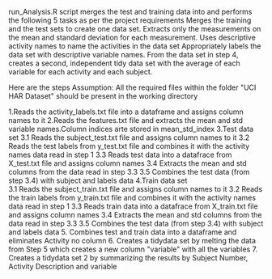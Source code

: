 
run_Analysis.R script merges the test and training data into and performs the following 5 tasks
as per the project requirements
    Merges the training and the test sets to create one data set.
    Extracts only the measurements on the mean and standard deviation for each measurement. 
    Uses descriptive activity names to name the activities in the data set
    Appropriately labels the data set with descriptive variable names. 
	From the data set in step 4, creates a second, independent tidy data set with the average of each variable for each activity and each subject.

 Here are the steps 
 Assumption: All the required files within the folder "UCI HAR Dataset" should be present in the working directory
 
1.Reads the activity_labels.txt file into a dataframe and assigns column names to it
2.Reads the features.txt file and extracts the mean and std variable names.Column indices arte stored in mean_std_index
3.Test data set	
	3.1 Reads the subject_test.txt file and assigns column names to it
	3.2 Reads the test labels from y_test.txt file and combines it with the activity names data read in step 1
	3.3	Reads test data into a datafrace from X_test.txt file and assigns column names 
	3.4 Extracts the mean and std columns from the data read in step 3.3 
	3.5 Combines the test data (from step 3.4) with subject and labels data
4.Train data set	
	3.1 Reads the subject_train.txt file and assigns column names to it
	3.2 Reads the train labels from y_train.txt file and combines it with the activity names data read in step 1
	3.3	Reads train data into a datafrace from X_train.txt file and assigns column names 
	3.4 Extracts the mean and std columns from the data read in step 3.3 
	3.5 Combines the test data (from step 3.4) with subject and labels data
5. Combines test and train data into a dataframe and eliminates Activity no column
6. Creates a tidydata set by melting the data from Step 5 which creates a new column "variable" with all the variables
7. Creates a tidydata set 2 by summarizing the results by Subject Number, Activity Description and variable	